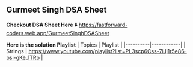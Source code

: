 ## Gurmeet Singh DSA Sheet 

**Checkout DSA Sheet Here ⬇️**
https://fastforward-coders.web.app/GurmeetSinghDSASheet 

**Here is the solution Playlist**
| Topics | Playlist |
|----------|------------|
| Strings  | https://www.youtube.com/playlist?list=PL3scp6Css-7iJj1r5e86-psi-gKe_1TRp |